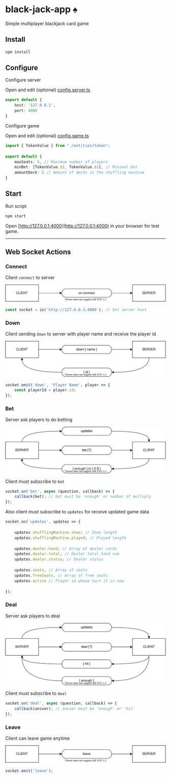 # black-jack-app ♠️
Simple multiplayer blackjack card game

## Install
```sh
npm install
```

## Configure 

Configure server

Open and edit (optional) [config.server.ts](src/config.server.ts)

```typescript
export default {
    host: '127.0.0.1',
    port: 4000
}
```

Configure game

Open and edit (optional) [config.game.ts](src/config.game.ts)

```typescript
import { TokenValue } from "./entities/token";

export default {
    maxSeats: 5, // Maximum number of players 
    minBet: [TokenValue.$1, TokenValue.$1], // Minimal bet
    amountDeck: 5 // Amount of decks in the shuffling machine
}
```

## Start

Run script

```sh
npm start
```

Open [http://127.0.0.1:4000](http://127.0.0.1:4000) in your browser for test game.

---

## Web Socket Actions

### Connect
Client `connect` to server

![connect](readme/connect.svg)

```javascript
const socket = io('http://127.0.0.1:4000'); // Set server host
```

### Down
Client sending `down` to server with player name and receive the player id

![down](readme/down.svg)

```javascript
socket.emit('down', 'Player Name', player => {
    const playerId = player.id;
});
```

### Bet
Server ask players to do betting

![betting](readme/betting.svg)

Client must subscribe to `bet`

```javascript
socket.on('bet', async (question, callback) => {
    callback(bet); // bet must be 'enough' or number of multiply
});
```

Also client must subscribe to `updates` for receive updated game data

```javascript
socket.on('updates', updates => {

    updates.shufflingMachine.shoe; // Shoe length
    updates.shufflingMachine.played; // Played length

    updates.dealer.hand; // Array of dealer cards
    updates.dealer.total; // Dealer total hand sum
    updates.dealer.status; // Dealer status

    updates.seats, // Array of seats
    updates.freeSeats, // Array of free seats
    updates.active // Player id whose turn it is now

});
```


### Deal
Server ask players to deal

![deal](readme/deal.svg)

Client must subscribe to `deal`

```javascript
socket.on('deal', async (question, callback) => {
    callback(ansver); // ansver must be 'enough' or 'hit`
});
```

### Leave
Client can leave game anytime 

![leave](readme/leave.svg)

```javascript
socket.emit('leave');
```